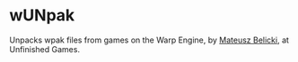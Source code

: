 # wUNpak
Unpacks wpak files from games on the Warp Engine, by [Mateusz Belicki](https://twitter.com/belickim), at Unfinished Games.
